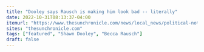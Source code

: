```yaml
---
title: "Dooley says Rausch is making him look bad -- literally"
date: 2022-10-31T08:13:37-04:00
itemurl: "https://www.thesunchronicle.com/news/local_news/political-notes-dooley-says-rausch-is-making-him-look-bad----literally/article_d8210c47-312b-599f-8f82-2cd8a2dddcfb.html"
sites: "thesunchronicle.com"
tags: ["featured", "Shawn Dooley", "Becca Rausch"]
draft: false
---
```


